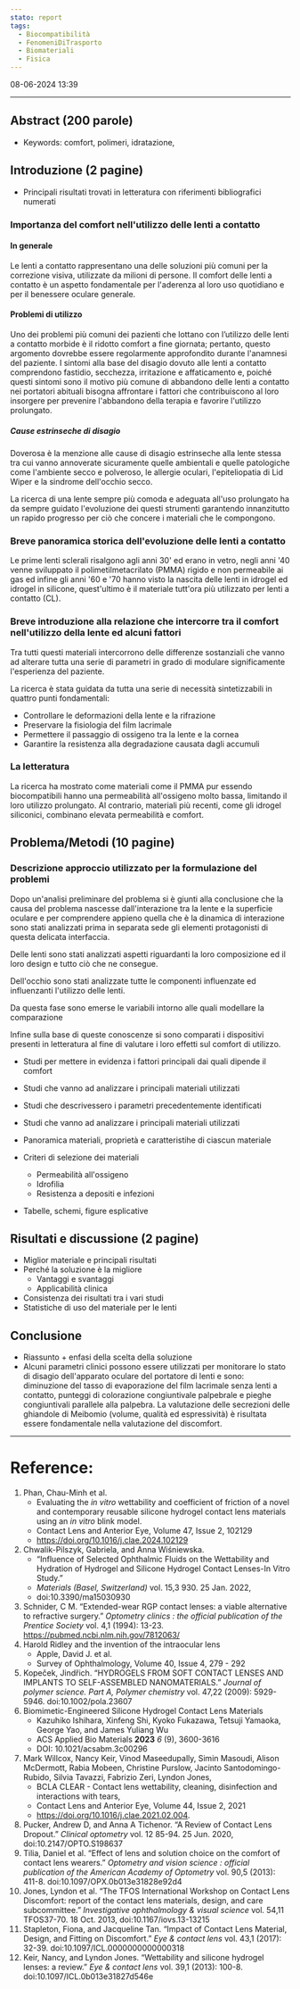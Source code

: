 ```yaml
---
stato: report
tags:
  - Biocompatibilità
  - FenomeniDiTrasporto
  - Biomateriali
  - Fisica
---
```

08-06-2024 13:39

--- 
## Abstract (200 parole)
- Keywords: comfort, polimeri, idratazione,
## Introduzione (2 pagine)
- Principali risultati trovati in letteratura con riferimenti bibliografici numerati

### Importanza del comfort nell'utilizzo delle lenti a contatto
#### In generale
Le lenti a contatto rappresentano una delle soluzioni più comuni per la correzione visiva, utilizzate da milioni di persone.
Il comfort delle lenti a contatto è un aspetto fondamentale per l'aderenza al loro uso quotidiano e per il benessere oculare generale.
#### Problemi di utilizzo
Uno dei problemi più comuni dei pazienti che lottano con l’utilizzo delle lenti a contatto morbide è il ridotto comfort a fine giornata; pertanto, questo argomento dovrebbe essere regolarmente approfondito durante l'anamnesi del paziente. I sintomi alla base del disagio dovuto alle lenti a contatto comprendono fastidio, secchezza, irritazione e affaticamento e, poiché questi sintomi sono il motivo più comune di abbandono delle lenti a contatto nei portatori abituali bisogna affrontare i fattori che contribuiscono al loro insorgere per prevenire l'abbandono della terapia e favorire l'utilizzo prolungato.
##### Cause estrinseche di disagio
Doverosa è la menzione alle cause di disagio estrinseche alla lente stessa tra cui vanno annoverate sicuramente quelle ambientali e quelle patologiche come l'ambiente secco e polveroso, le allergie oculari, l'epiteliopatia di Lid Wiper e la sindrome dell'occhio secco.

La ricerca di una lente sempre più comoda e adeguata all'uso prolungato ha da sempre guidato l'evoluzione dei questi strumenti garantendo innanzitutto un rapido progresso per ciò che concere i materiali che le compongono.


### Breve panoramica storica dell'evoluzione delle lenti a contatto


Le prime lenti sclerali risalgono agli anni 30' ed erano in vetro, negli anni '40 venne sviluppato il polimetilmetacrilato (PMMA) rigido e non permeabile ai gas ed infine gli anni '60 e '70 hanno visto la nascita delle lenti in idrogel ed idrogel in silicone, quest'ultimo è il materiale tutt'ora più utilizzato per lenti a contatto (CL).


### Breve introduzione alla relazione che intercorre tra il comfort nell'utilizzo della lente ed alcuni fattori 
Tra tutti questi materiali intercorrono delle differenze sostanziali che vanno ad alterare tutta una serie di parametri in grado di modulare significamente l'esperienza del paziente.

La ricerca è stata guidata da tutta una serie di necessità sintetizzabili in quattro punti fondamentali:
- Controllare le deformazioni della lente e la rifrazione 
- Preservare la fisiologia del film lacrimale 
- Permettere il passaggio di ossigeno tra la lente e la cornea
- Garantire la resistenza alla degradazione causata dagli accumuli

### La letteratura
La ricerca ha mostrato come materiali come il PMMA pur essendo biocompatibili hanno una permeabilità all'ossigeno molto bassa, limitando il loro utilizzo prolungato. Al contrario, materiali più recenti, come gli idrogel siliconici, combinano elevata permeabilità e comfort.

## Problema/Metodi (10 pagine)

### Descrizione approccio utilizzato per la formulazione del problemi
Dopo un'analisi preliminare del problema si è giunti alla conclusione che la causa del problema nascesse dall'interazione tra la lente e la superficie oculare e per comprendere appieno quella che è la dinamica di interazione sono stati analizzati prima in separata sede gli elementi protagonisti di questa delicata interfaccia. 

Delle lenti sono stati analizzati aspetti riguardanti la loro composizione ed il loro design e tutto ciò che ne consegue.

Dell'occhio sono stati analizzate tutte le componenti influenzate ed influenzanti l'utilizzo delle lenti.

Da questa fase sono emerse le variabili intorno alle quali modellare la comparazione 

Infine sulla base di queste conoscenze si sono comparati i dispositivi presenti in letteratura al fine di valutare i loro effetti sul comfort di utilizzo.



- Studi per mettere in evidenza i fattori principali dai quali dipende il comfort
- Studi che vanno ad analizzare i principali materiali utilizzati 
- Studi che descrivessero i parametri precedentemente identificati
- Studi che vanno ad analizzare i principali materiali utilizzati 



- Panoramica materiali, proprietà e caratteristihe di ciascun materiale
- Criteri di selezione dei materiali
	- Permeabilità all'ossigeno
	- Idrofilia
	- Resistenza a depositi e infezioni
- Tabelle, schemi, figure esplicative
## Risultati e discussione (2 pagine)
- Miglior materiale e principali risultati
- Perché la soluzione è la migliore
	- Vantaggi e svantaggi
	- Applicabilità clinica
- Consistenza dei risultati tra i vari studi
- Statistiche di uso del materiale per le lenti
## Conclusione 
- Riassunto + enfasi della scelta della soluzione
- Alcuni parametri clinici possono essere utilizzati per monitorare lo stato di disagio dell'apparato oculare del portatore di lenti e sono: diminuzione del tasso di evaporazione del film lacrimale senza lenti a contatto, punteggi di colorazione congiuntivale palpebrale e pieghe congiuntivali parallele alla palpebra. La valutazione delle secrezioni delle ghiandole di Meibomio (volume, qualità ed espressività) è risultata essere fondamentale nella valutazione del discomfort.
















--- 
# Reference:

1.  Phan, Chau-Minh et al. 
	- Evaluating the _in vitro_ wettability and coefficient of friction of a novel and contemporary reusable silicone hydrogel contact lens materials using an _in vitro_ blink model. 
	- Contact Lens and Anterior Eye, Volume 47, Issue 2, 102129 
	- https://doi.org/10.1016/j.clae.2024.102129
2. Chwalik-Pilszyk, Gabriela, and Anna Wiśniewska. 
	- “Influence of Selected Ophthalmic Fluids on the Wettability and Hydration of Hydrogel and Silicone Hydrogel Contact Lenses-In Vitro Study.” 
	- _Materials (Basel, Switzerland)_ vol. 15,3 930. 25 Jan. 2022,
	- doi:10.3390/ma15030930
3. Schnider, C M. “Extended-wear RGP contact lenses: a viable alternative to refractive surgery.” _Optometry clinics : the official publication of the Prentice Society_ vol. 4,1 (1994): 13-23. https://pubmed.ncbi.nlm.nih.gov/7812063/
4. Harold Ridley and the invention of the intraocular lens
	 - Apple, David J. et al.
	 - Survey of Ophthalmology, Volume 40, Issue 4, 279 - 292
5. Kopeček, Jindřich. “HYDROGELS FROM SOFT CONTACT LENSES AND IMPLANTS TO SELF-ASSEMBLED NANOMATERIALS.” _Journal of polymer science. Part A, Polymer chemistry_ vol. 47,22 (2009): 5929-5946. doi:10.1002/pola.23607
6. Biomimetic-Engineered Silicone Hydrogel Contact Lens Materials
	- Kazuhiko Ishihara, Xinfeng Shi, Kyoko Fukazawa, Tetsuji Yamaoka, George Yao, and James Yuliang Wu
	- ACS Applied Bio Materials **2023** _6_ (9), 3600-3616
	- DOI: 10.1021/acsabm.3c00296
7. Mark Willcox, Nancy Keir, Vinod Maseedupally, Simin Masoudi, Alison McDermott, Rabia Mobeen, Christine Purslow, Jacinto Santodomingo-Rubido, Silvia Tavazzi, Fabrizio Zeri, Lyndon Jones,
	- BCLA CLEAR - Contact lens wettability, cleaning, disinfection and interactions with tears,
	- Contact Lens and Anterior Eye, Volume 44, Issue 2, 2021
	- https://doi.org/10.1016/j.clae.2021.02.004.
8. Pucker, Andrew D, and Anna A Tichenor. “A Review of Contact Lens Dropout.” _Clinical optometry_ vol. 12 85-94. 25 Jun. 2020, doi:10.2147/OPTO.S198637
9. Tilia, Daniel et al. “Effect of lens and solution choice on the comfort of contact lens wearers.” _Optometry and vision science : official publication of the American Academy of Optometry_ vol. 90,5 (2013): 411-8. doi:10.1097/OPX.0b013e31828e92d4
10. Jones, Lyndon et al. “The TFOS International Workshop on Contact Lens Discomfort: report of the contact lens materials, design, and care subcommittee.” _Investigative ophthalmology & visual science_ vol. 54,11 TFOS37-70. 18 Oct. 2013, doi:10.1167/iovs.13-13215
11. Stapleton, Fiona, and Jacqueline Tan. “Impact of Contact Lens Material, Design, and Fitting on Discomfort.” _Eye & contact lens_ vol. 43,1 (2017): 32-39. doi:10.1097/ICL.0000000000000318
12. Keir, Nancy, and Lyndon Jones. “Wettability and silicone hydrogel lenses: a review.” _Eye & contact lens_ vol. 39,1 (2013): 100-8. doi:10.1097/ICL.0b013e31827d546e
